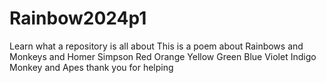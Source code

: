 # Rainbow2024p1
Learn what a repository is all about
This is a poem about Rainbows and Monkeys and Homer Simpson
Red
Orange
Yellow
Green
Blue
Violet
Indigo
Monkey and Apes thank you for helping


